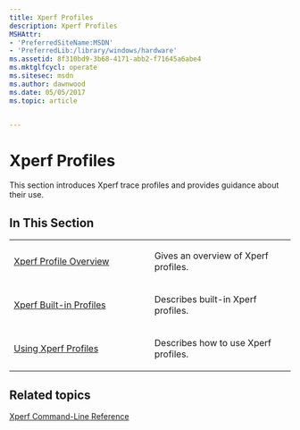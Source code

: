 ```yaml
---
title: Xperf Profiles
description: Xperf Profiles
MSHAttr:
- 'PreferredSiteName:MSDN'
- 'PreferredLib:/library/windows/hardware'
ms.assetid: 8f310bd9-3b68-4171-abb2-f71645a6abe4
ms.mktglfcycl: operate
ms.sitesec: msdn
ms.author: dawnwood
ms.date: 05/05/2017
ms.topic: article


---
```


# Xperf Profiles


This section introduces Xperf trace profiles and provides guidance about their use.

## In This Section


<table>
<colgroup>
<col width="50%" />
<col width="50%" />
</colgroup>
<tbody>
<tr class="odd">
<td><p><a href="xperf-profile-overview.md" data-raw-source="[Xperf Profile Overview](xperf-profile-overview.md)">Xperf Profile Overview</a></p></td>
<td><p>Gives an overview of Xperf profiles.</p></td>
</tr>
<tr class="even">
<td><p><a href="xperf-built-in-profiles.md" data-raw-source="[Xperf Built-in Profiles](xperf-built-in-profiles.md)">Xperf Built-in Profiles</a></p></td>
<td><p>Describes built-in Xperf profiles.</p></td>
</tr>
<tr class="odd">
<td><p><a href="using-xperf-profiles.md" data-raw-source="[Using Xperf Profiles](using-xperf-profiles.md)">Using Xperf Profiles</a></p></td>
<td><p>Describes how to use Xperf profiles.</p></td>
</tr>
</tbody>
</table>

 

## Related topics


[Xperf Command-Line Reference](xperf-command-line-reference.md)

 

 







